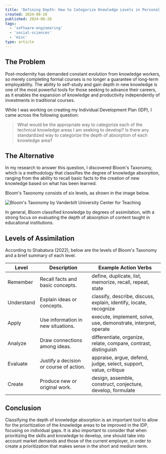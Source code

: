 ```yaml
---
title: 'Defining Depth: How to Categorize Knowledge Levels in Personal Development Plans'
created: 2024-08-28
published: 2024-08-28
tags: 
  - 'software-engineering'
  - 'social-sciences'
  - 'misc'
type: article
---
```


## The Problem

Post-modernity has demanded constant evolution from knowledge workers, so merely completing formal courses is no longer a guarantee of long-term employability. The ability to self-study and gain depth in new knowledge is one of the most powerful tools for those seeking to advance their careers, as it enables the expansion of knowledge and productivity independently of investments in traditional courses.

While I was working on creating my Individual Development Plan (IDP), I came across the following question:
> What would be the appropriate way to categorize each of the technical knowledge areas I am seeking to develop? Is there any standardized way to categorize the depth of absorption of each knowledge area?

## The Alternative

In my research to answer this question, I discovered Bloom's Taxonomy, which is a methodology that classifies the degree of knowledge absorption, ranging from the ability to recall basic facts to the creation of new knowledge based on what has been learned.

Bloom's Taxonomy consists of six levels, as shown in the image below.

![Bloom's Taxonomy by Vanderbilt University Center for Teaching](/software-engineering/categorize-knowledge-levels-in-personal-development-plans/bloom-taxonomy.webp)

In general, Bloom classified knowledge by degrees of assimilation, with a strong focus on evaluating the depth of absorption of content taught in educational institutions.

## Levels of Assimilation

According to Shabatura (2022), below are the levels of Bloom's Taxonomy and a brief summary of each level.

| **Level**       | **Description**                                                                                                     | **Example Action Verbs**                                          |
|-----------------|---------------------------------------------------------------------------------------------------------------------|-------------------------------------------------------------------|
| Remember        | Recall facts and basic concepts.                                                                                     | define, duplicate, list, memorize, recall, repeat, state          |
| Understand      | Explain ideas or concepts.                                                                                           | classify, describe, discuss, explain, identify, locate, recognize |
| Apply           | Use information in new situations.                                                                                   | execute, implement, solve, use, demonstrate, interpret, operate   |
| Analyze         | Draw connections among ideas.                                                                                        | differentiate, organize, relate, compare, contrast, distinguish   |
| Evaluate        | Justify a decision or course of action.                                                                              | appraise, argue, defend, judge, select, support, value, critique  |
| Create          | Produce new or original work.                                                                                        | design, assemble, construct, conjecture, develop, formulate       |

## Conclusion

Classifying the depth of knowledge absorption is an important tool to allow for the prioritization of the knowledge areas to be improved in the IDP, focusing on individual gaps. It is also important to consider that when prioritizing the skills and knowledge to develop, one should take into account market demands and those of the current employer, in order to create a prioritization that makes sense in the short and medium term.